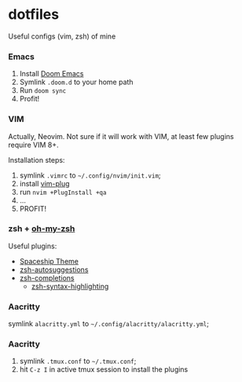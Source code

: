 # dotfiles
Useful configs (vim, zsh) of mine

### Emacs
1. Install [Doom Emacs](https://github.com/hlissner/doom-emacs)
1. Symlink `.doom.d` to your home path
2. Run `doom sync`
1. Profit!

### VIM
Actually, Neovim. Not sure if it will work with VIM, at least few plugins require VIM 8+.

Installation steps:
1. symlink `.vimrc` to `~/.config/nvim/init.vim`;
2. install [vim-plug](https://github.com/junegunn/vim-plug)
3. run `nvim +PlugInstall +qa`
4. ...
5. PROFIT!

### zsh + [oh-my-zsh](https://github.com/ohmyzsh/ohmyzsh)
Useful plugins:
* [Spaceship Theme]( https://github.com/denysdovhan/spaceship-prompt )
* [zsh-autosuggestions ](https://github.com/zsh-users/zsh-autosuggestions)
* [zsh-completions](https://github.com/zsh-users/zsh-completions)
  * [zsh-syntax-highlighting](https://github.com/zsh-users/zsh-syntax-highlighting)

### Aacritty
symlink `alacritty.yml` to `~/.config/alacritty/alacritty.yml`;

### Aacritty
1. symlink `.tmux.conf` to `~/.tmux.conf`;
2. hit `C-z I` in active tmux session to install the plugins

